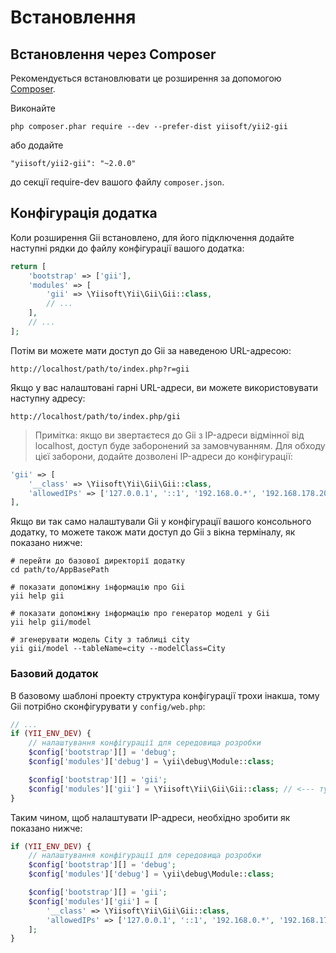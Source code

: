 Встановлення
============

## Встановлення через Composer

Рекомендується встановлювати це розширення за допомогою [Composer](http://getcomposer.org/download/).

Виконайте

```
php composer.phar require --dev --prefer-dist yiisoft/yii2-gii
```

або додайте

```
"yiisoft/yii2-gii": "~2.0.0"
```

до секції require-dev вашого файлу `composer.json`.


## Конфігурація додатка

Коли розширення Gii встановлено, для його підключення додайте наступні рядки до файлу конфігурації вашого додатка:

```php
return [
    'bootstrap' => ['gii'],
    'modules' => [
        'gii' => \Yiisoft\Yii\Gii\Gii::class,
        // ...
    ],
    // ...
];
```

Потім ви можете мати доступ до Gii за наведеною URL-адресою:

```
http://localhost/path/to/index.php?r=gii
```

Якщо у вас налаштовані гарні URL-адреси, ви можете використовувати наступну адресу:

```
http://localhost/path/to/index.php/gii
```

> Примітка: якщо ви звертаєтеся до Gii з IP-адреси відмінної від localhost, доступ буде заборонений за замовчуванням.
> Для обходу цієї заборони, додайте дозволені IP-адреси до конфігурації:
>
```php
'gii' => [
    '__class' => \Yiisoft\Yii\Gii\Gii::class,
    'allowedIPs' => ['127.0.0.1', '::1', '192.168.0.*', '192.168.178.20'] // налаштувати для ваших потреб
],
```
Якщо ви так само налаштували Gii у конфігурації вашого консольного додатку, то можете також мати доступ до Gii з
вікна терміналу, як показано нижче:

```
# перейти до базової директорії додатку
cd path/to/AppBasePath

# показати допоміжну інформацію про Gii
yii help gii

# показати допоміжну інформацію про генератор моделі у Gii
yii help gii/model

# згенерувати модель City з таблиці city
yii gii/model --tableName=city --modelClass=City
```

### Базовий додаток

В базовому шаблоні проекту структура конфігурації трохи інакша, тому Gii потрібно сконфігурувати у
`config/web.php`:

```php
// ...
if (YII_ENV_DEV) {
    // налаштування конфігурації для середовища розробки
    $config['bootstrap'][] = 'debug';
    $config['modules']['debug'] = \yii\debug\Module::class;

    $config['bootstrap'][] = 'gii';
    $config['modules']['gii'] = \Yiisoft\Yii\Gii\Gii::class; // <--- тут
}
```

Таким чином, щоб налаштувати IP-адреси, необхідно зробити як показано нижче:

```php
if (YII_ENV_DEV) {
    // налаштування конфігурації для середовища розробки
    $config['bootstrap'][] = 'debug';
    $config['modules']['debug'] = \yii\debug\Module::class;

    $config['bootstrap'][] = 'gii';
    $config['modules']['gii'] = [
        '__class' => \Yiisoft\Yii\Gii\Gii::class,
        'allowedIPs' => ['127.0.0.1', '::1', '192.168.0.*', '192.168.178.20'],
    ];
}
```
